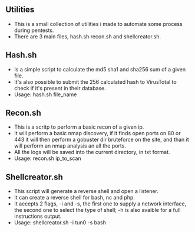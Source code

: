## Utilities
* This is a small collection of utilities i made to automate some process during pentests.
* There are 3 main files, hash.sh recon.sh and shellcreator.sh.

## Hash.sh
* Is a simple script to calculate the md5 sha1 and sha256 sum of a given file.
* It's also possible to submit the 256 calculated hash to VirusTotal to check if it's present in their database.
* Usage: hash.sh file_name

## Recon.sh
* This is a scritp to perform a basic recon of a given ip.
* It will perform a basic nmap discovery, if it finds open ports on 80 or 443 it will then perform a gobuster dir bruteforce on the site, and than it will perform an nmap analysis an all the ports.
* All the logs will be saved into the current directory, in txt format.
* Usage: recon.sh ip_to_scan

## Shellcreator.sh
* This script will generate a reverse shell and open a listener.
* It can create a reverse shell for bash, nc and php.
* It accepts 2 flags, -i and -s, the first one to supply a network interface, the second one to select the type of shell; -h is also avaible for a full instructions output.
* Usage: shellcreator.sh -i tun0 -s bash
